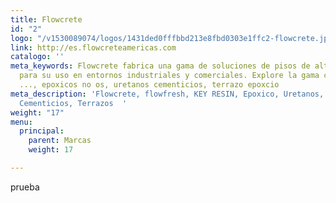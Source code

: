 ```yaml
---
title: Flowcrete
id: "2"
logo: "/v1530089074/logos/1431ded0fffbbd213e8fbd0303e1ffc2-flowcrete.jpg"
link: http://es.flowcreteamericas.com
catalogo: ''
meta_keywords: Flowcrete fabrica una gama de soluciones de pisos de alto rendimiento
  para su uso en entornos industriales y comerciales. Explore la gama completa aquí
  ..., epoxicos no os, uretanos cementicios, terrazo epoxcio
meta_description: 'Flowcrete, flowfresh, KEY RESIN, Epoxico, Uretanos, Cementicio,
  Cementicios, Terrazos  '
weight: "17"
menu:
  principal:
    parent: Marcas
    weight: 17

---
```

prueba